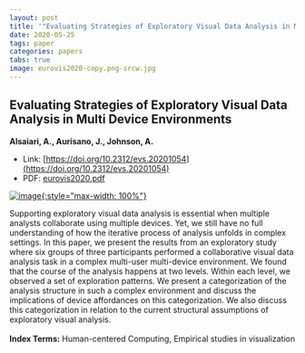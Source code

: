 ```yaml
---
layout: post
title: '"Evaluating Strategies of Exploratory Visual Data Analysis in Multi Device Environments"'
date: 2020-05-25
tags: paper
categories: papers
tabs: true
image: eurovis2020-copy.png-srcw.jpg
---
```


## Evaluating Strategies of Exploratory Visual Data Analysis in Multi Device Environments
**Alsaiari, A., Aurisano, J., Johnson, A.**
- Link: [https://doi.org/10.2312/evs.20201054](https://doi.org/10.2312/evs.20201054)
- PDF: [eurovis2020.pdf](/documents/eurovis2020.pdf)


[![image](https://www.evl.uic.edu/output/originals/eurovis2020-copy.png-srcw.jpg){:style="max-width: 100%"}](https://www.evl.uic.edu/output/originals/eurovis2020-copy.png-srcw.jpg)

Supporting exploratory visual data analysis is essential when multiple analysts collaborate using multiple devices. Yet, we still have no full understanding of how the iterative process of analysis unfolds in complex settings. In this paper, we present the results from an exploratory study where six groups of three participants performed a collaborative visual data analysis task in a complex multi-user multi-device environment. We found that the course of the analysis happens at two levels. Within each level, we observed a set of exploration patterns. We present a categorization of the analysis structure in such a complex environment and discuss the implications of device affordances on this categorization. We also discuss this categorization in relation to the current structural assumptions of exploratory visual analysis.<br><br> 
<strong>Index Terms:</strong> Human-centered Computing, Empirical studies in visualization